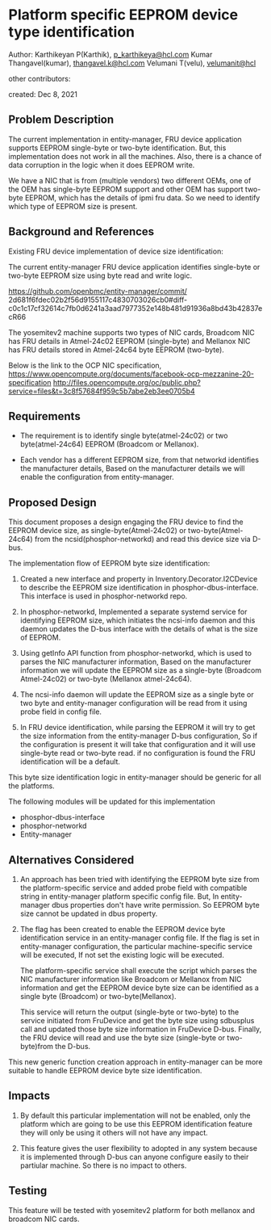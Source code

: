 # Platform specific EEPROM device type identification

Author:
   Karthikeyan P(Karthik), [p_karthikeya@hcl.com](mailto:p_karthikeya@hcl.com)
   Kumar Thangavel(kumar), [thangavel.k@hcl.com](mailto:thangavel.k@hcl.com)
   Velumani T(velu),  [velumanit@hcl](mailto:velumanit@hcl.com)

other contributors:

created:
    Dec 8, 2021

## Problem Description

The current implementation in entity-manager, FRU device application
supports EEPROM single-byte or two-byte identification. But, this
implementation does not work in all the machines. Also, there is a chance
of data corruption in the logic when it does EEPROM write.

We have a NIC that is from (multiple vendors) two different OEMs,
one of the OEM has single-byte EEPROM support and other OEM has support
two-byte EEPROM, which has the details of ipmi fru data. So we need
to identify which type of EEPROM size is present.

## Background and References

Existing FRU device implementation of device size identification:

The current entity-manager FRU device application identifies single-byte or
two-byte EEPROM size using byte read and write logic.

https://github.com/openbmc/entity-manager/commit/
2d681f6fdec02b2f56d9155117c4830703026cb0#diff-
c0c1c17cf32614c7fb0d6241a3aad7977352e148b481d91936a8bd43b42837ecR66

The yosemitev2 machine supports two types of NIC cards, Broadcom NIC has
FRU details in Atmel-24c02 EEPROM (single-byte) and Mellanox NIC has FRU details
stored in Atmel-24c64 byte EEPROM (two-byte).

Below is the link to the OCP NIC specification,
https://www.opencompute.org/documents/facebook-ocp-mezzanine-20-specification
http://files.opencompute.org/oc/public.php?service=files&t=3c8f57684f959c5b7abe2eb3ee0705b4

## Requirements

* The requirement is to identify single byte(atmel-24c02) or two byte(atmel-24c64)
  EEPROM (Broadcom or Mellanox).

* Each vendor has a different EEPROM size, from that networkd identifies the
  manufacturer details, Based on the manufacturer details we will enable the
  configuration from entity-manager.

## Proposed Design

This document proposes a design engaging the FRU device to find the EEPROM
device size, as single-byte(Atmel-24c02) or two-byte(Atmel-24c64) from the
ncsid(phosphor-networkd) and read this device size via D-bus.

The implementation flow of EEPROM byte size identification:

1) Created a new interface and property in Inventory.Decorator.I2CDevice
   to describe the EEPROM size identification in phosphor-dbus-interface.
   This interface is used in phosphor-networkd repo.

2) In phosphor-networkd, Implemented a separate systemd service for identifying
   EEPROM size, which initiates the ncsi-info daemon and this daemon updates
   the D-bus interface with the details of what is the size of EEPROM.

3) Using getInfo API function from phosphor-networkd, which is used to parses
   the NIC manufacturer information, Based on the manufacturer information
   we will update the EEPROM size as a single-byte (Broadcom Atmel-24c02) or
   two-byte (Mellanox atmel-24c64).

4) The ncsi-info daemon will update the EEPROM size as a single byte or two byte
   and entity-manager configuration will be read from it using probe field in
   config file.

5) In FRU device identification, while parsing the EEPROM it will try to get the
   size information from the entity-manager D-bus configuration, So if the
   configuration is present it will take that configuration and it will use
   single-byte read or two-byte read. if no configuration is found the FRU
   identification will be a default.

This byte size identification logic in entity-manager should be generic
for all the platforms.

The following modules will be updated for this implementation
* phosphor-dbus-interface
* phosphor-networkd
* Entity-manager

## Alternatives Considered

1) An approach has been tried with identifying the EEPROM byte size from the
   platform-specific service and added probe field with compatible string
   in entity-manager platform specific config file. But, In entity-manager
   dbus properties don't have write permission. So EEPROM byte size cannot
   be updated in dbus property.

2) The flag has been created to enable the EEPROM device byte identification
   service in an entity-manager config file. If the flag is set in entity-manager
   configuration, the particular machine-specific service will be executed,
   If not set the existing logic will be executed.

   The platform-specific service shall execute the script which parses the NIC
   manufacturer information like Broadcom or Mellanox from NIC information
   and get the EEPROM device byte size can be identified as a single byte
   (Broadcom) or two-byte(Mellanox).

   This service will return the output (single-byte or two-byte) to the
   service initiated from FruDevice and get the byte size using sdbusplus
   call and updated those byte size information in FruDevice D-bus.
   Finally, the FRU device will read and use the byte size
   (single-byte or two-byte)from the D-bus.

This new generic function creation approach in entity-manager can be more
suitable to handle EEPROM device byte size identification.

## Impacts

1) By default this particular implementation will not be enabled, only the
   platform which are going to be use this EEPROM identification feature they
   will only be using it others will not have any impact.

2) This feature gives the user flexibility to adopted in any system because
   it is implemented through D-bus can anyone configure easily to their
   partiular machine. So there is no impact to others.

## Testing

This feature will be tested with yosemitev2 platform for both mellanox and
broadcom NIC cards.

